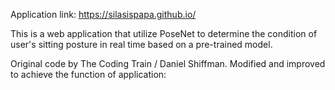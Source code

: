 Application link: https://silasispapa.github.io/

This is a web application that utilize PoseNet to determine the condition of user's sitting posture in real time based on a pre-trained model.

Original code by The Coding Train / Daniel Shiffman. Modified and improved to achieve the function of application:
